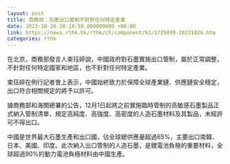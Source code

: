 ```yaml
---
layout: post
title: 商務部：石墨出口管制不針對任何特定產業
date: 2023-10-26 20:18:50.000000000 +08:00
link: https://news.rthk.hk/rthk/ch/component/k2/1725099-20231026.htm
categories: rthk
---
```


在北京，商務部發言人束珏婷說，中國政府對石墨實施出口管制，屬於正常調整，不針對任何特定國家和地區，也不針對任何特定產業。

束珏婷在例行記者會上表示，中國始終致力於保障全球產業鏈、供應鏈安全穩定，出口符合相關規定的將予以許可。

據商務部和海關總署的公告，12月1日起將之前實施臨時管制的高敏感石墨製品正式納入管制清單，規定高純度、高強度、高密度的人造石墨材料及其製品，未經許可不得出口。

中國是世界最大石墨生產和出口國，佔全球總供應量超過65%，主要出口南韓、日本、美國、印度。此次納入出口管制的人造石墨，是鋰電池負極的重要材料，全球超過90%的動力電池負極材料由中國生產。
